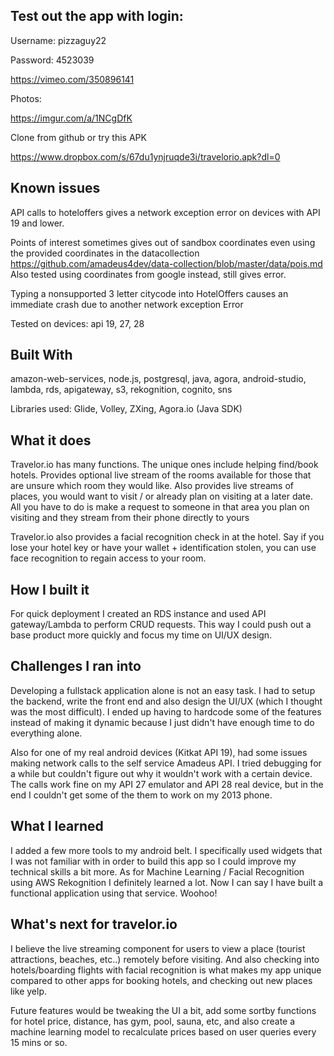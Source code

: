 ## Test out the app with login:
Username: pizzaguy22

Password: 4523039

https://vimeo.com/350896141


Photos:

https://imgur.com/a/1NCgDfK

Clone from github or try this APK

https://www.dropbox.com/s/67du1ynjruqde3i/travelorio.apk?dl=0
## Known issues
API calls to hoteloffers gives a network exception error on devices with API 19 and lower.

Points of interest sometimes gives out of sandbox coordinates even using the provided coordinates in the datacollection
https://github.com/amadeus4dev/data-collection/blob/master/data/pois.md
Also tested using coordinates from google instead, still gives error.

Typing a nonsupported 3 letter citycode into HotelOffers causes an immediate crash due to another network exception Error

Tested on devices: api 19, 27, 28

## Built With
amazon-web-services,
node.js,
postgresql,
java,
agora,
android-studio,
lambda,
rds,
apigateway,
s3,
rekognition,
cognito,
sns

Libraries used:
Glide, Volley, ZXing, Agora.io (Java SDK)

## What it does
Travelor.io has many functions. The unique ones include helping find/book hotels. Provides optional live stream of the rooms available for those that are unsure which room they would like. Also provides live streams of places,  you would want to visit / or already plan on visiting at a later date. All you have to do is make a request to someone in that area you plan on visiting and they stream from their phone directly to yours

Travelor.io also provides a facial recognition check in at the hotel. Say if you lose your hotel key or have your wallet + identification stolen, you can use face recognition to regain access to your room.

## How I built it
For quick deployment I created an RDS instance and used API gateway/Lambda to perform CRUD requests. This way I could push out a base product more quickly and focus my time on UI/UX design.

## Challenges I ran into
Developing a fullstack application alone is not an easy task. I had to setup the backend, write the front end and also design the UI/UX (which I thought was the most difficult). I ended up having to hardcode some of the features instead of making it dynamic because I just didn't have enough time to do everything alone.

Also for one of my real android devices (Kitkat API 19), had some issues making network calls to the self service Amadeus API. I tried debugging for a while but couldn't figure out why it wouldn't work with a certain device. The calls work fine on my API 27 emulator and API 28 real device, but in the end I couldn't get some of the them to work on my 2013 phone.

## What I learned
I added a few more tools to my android belt. I specifically used widgets that I was not familiar with in order to build this app so I could improve my technical skills a bit more. As for Machine Learning / Facial Recognition using AWS Rekognition I definitely learned a lot. Now I can say I have built a functional application using that service. Woohoo!

## What's next for travelor.io
I believe the live streaming component for users to view a place (tourist attractions, beaches, etc..) remotely before visiting. And also checking into hotels/boarding flights with facial recognition is what makes my app unique compared to other apps for booking hotels, and checking out new places like yelp. 

Future features would be tweaking the UI a bit, add some sortby functions for hotel price, distance, has gym, pool, sauna, etc, and also create a machine learning model to recalculate prices based on user queries every 15 mins or so.
